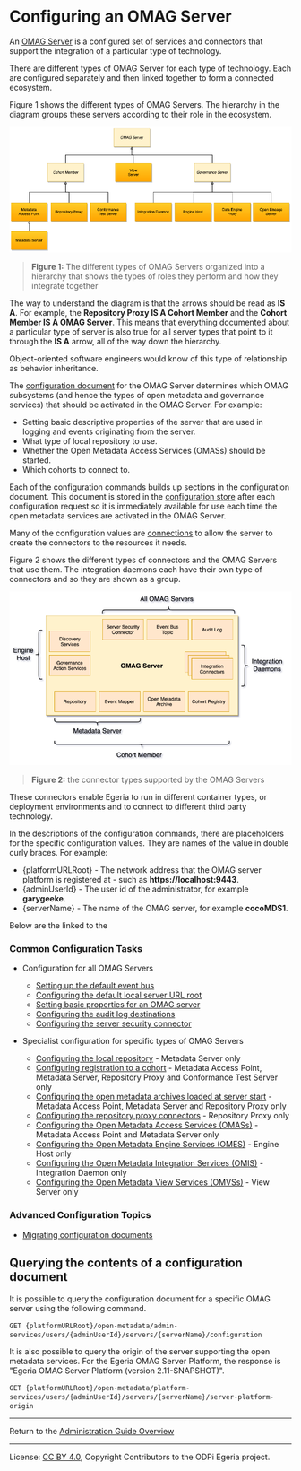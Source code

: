 <!-- SPDX-License-Identifier: CC-BY-4.0 -->
<!-- Copyright Contributors to the ODPi Egeria project 2020. -->

# Configuring an OMAG Server

An [OMAG Server](../concepts/omag-server.md) is a configured set
of services and connectors that
support the integration of a particular type of technology.

There are different types of OMAG Server for each type of technology.
Each are configured separately and then linked together to form
a connected ecosystem.

Figure 1 shows the different types of OMAG Servers.  The hierarchy
in the diagram groups these servers according to their role in
the ecosystem.

![Figure 1](../concepts/types-of-omag-servers.png#pagewidth)
> **Figure 1:** The different types of OMAG Servers organized into a hierarchy
> that shows the types of roles they perform and how they integrate together

The way to understand the diagram is that the arrows should be read as **IS A**.  For example,
the **Repository Proxy IS A Cohort Member** and the **Cohort Member IS A OMAG Server**.
This means that everything documented about a particular type of server is also true for
all server types that point to it through the **IS A** arrow, all of the way down the hierarchy.

Object-oriented software engineers would know of this type of relationship as behavior inheritance.

The [configuration document](../concepts/configuration-document.md)
for the OMAG Server determines which OMAG subsystems (and hence the types of open
metadata and governance services) that should be activated in the OMAG Server.
For example:

* Setting basic descriptive properties of the server that are used in logging and events
originating from the server.
* What type of local repository to use.
* Whether the Open Metadata Access Services (OMASs) should be started.
* Which cohorts to connect to.

Each of the configuration commands builds up sections in the configuration document.
This document is stored in the [configuration store](../concepts/configuration-document-store-connector.md) after each
configuration request so
it is immediately available for use each time the open metadata services are activated
in the OMAG Server.

Many of the configuration values are
[connections](../../../frameworks/open-connector-framework/docs/concepts/connection.md) to allow
the server to create the connectors to the resources it needs.

Figure 2 shows the different types of connectors and the OMAG Servers that use them.  The integration daemons
each have their own type of connectors and so they are shown as a group.

![Figure 2](../concepts/omag-server-connector-types.png)
> **Figure 2:** the connector types supported by the OMAG Servers

These connectors enable Egeria to run in different container types, or deployment environments and
to connect to different third party technology.

In the descriptions of the configuration commands, there are placeholders
for the specific configuration values.  They are names of the value in double curly braces.
For example:

* {platformURLRoot} - The network address that the OMAG server platform is registered at - such as **https://localhost:9443**.
* {adminUserId} - The user id of the administrator, for example **garygeeke**.
* {serverName} - The name of the OMAG server, for example **cocoMDS1**.

Below are the linked to the 

### Common Configuration Tasks

* Configuration for all OMAG Servers
  * [Setting up the default event bus](configuring-event-bus.md)
  * [Configuring the default local server URL root](configuring-local-server-url.md)
  * [Setting basic properties for an OMAG server](configuring-omag-server-basic-properties.md)
  * [Configuring the audit log destinations](configuring-the-audit-log.md)
  * [Configuring the server security connector](configuring-the-server-security-connector.md)
   
* Specialist configuration for specific types of OMAG Servers
  * [Configuring the local repository](configuring-the-local-repository.md) - Metadata Server only
  * [Configuring registration to a cohort](configuring-registration-to-a-cohort.md) - Metadata Access Point, Metadata Server, Repository Proxy and Conformance Test Server only
  * [Configuring the open metadata archives loaded at server start](configuring-the-startup-archives.md) - Metadata Access Point, Metadata Server and Repository Proxy only
  * [Configuring the repository proxy connectors](configuring-the-repository-proxy-connector.md) - Repository Proxy only
  * [Configuring the Open Metadata Access Services (OMASs)](configuring-the-access-services.md) - Metadata Access Point and Metadata Server only
  * [Configuring the Open Metadata Engine Services (OMES)](configuring-the-engine-services.md) - Engine Host only
  * [Configuring the Open Metadata Integration Services (OMIS)](configuring-the-integration-services.md) - Integration Daemon only
  * [Configuring the Open Metadata View Services (OMVSs)](configuring-the-view-services.md) - View Server only

### Advanced Configuration Topics

* [Migrating configuration documents](migrating-configuration-documents.md)


## Querying the contents of a configuration document

It is possible to query the configuration document for a specific OMAG server using the following command.

```
GET {platformURLRoot}/open-metadata/admin-services/users/{adminUserId}/servers/{serverName}/configuration
```

It is also possible to query the origin of the server supporting the open metadata services.
For the Egeria OMAG Server Platform, the response is "Egeria OMAG Server Platform (version 2.11-SNAPSHOT)".

```
GET {platformURLRoot}/open-metadata/platform-services/users/{adminUserId}/servers/{serverName}/server-platform-origin
```


----
Return to the [Administration Guide Overview](.)


----
License: [CC BY 4.0](https://creativecommons.org/licenses/by/4.0/),
Copyright Contributors to the ODPi Egeria project.
